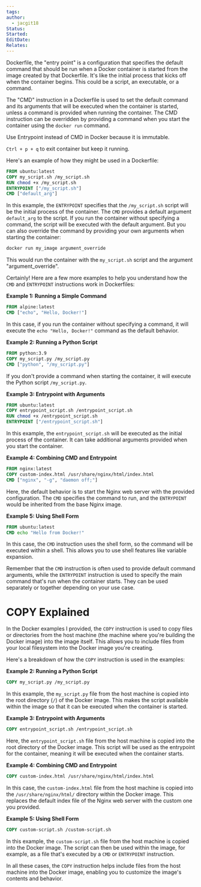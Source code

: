 ```yaml
---
tags: 
author:
  - jacgit18
Status: 
Started: 
EditDate: 
Relates:
---
```

Dockerfile, the "entry point" is a configuration that specifies the default command that should be run when a Docker container is started from the image created by that Dockerfile. It's like the initial process that kicks off when the container begins. This could be a script, an executable, or a command.

The "CMD" instruction in a Dockerfile is used to set the default command and its arguments that will be executed when the container is started, unless a command is provided when running the container. The CMD instruction can be overridden by providing a command when you start the container using the `docker run` command.

Use Entrypoint instead of CMD in Docker because it is immutable.

`Ctrl + p + q` to exit container but keep it running.

Here's an example of how they might be used in a Dockerfile:

```Dockerfile
FROM ubuntu:latest
COPY my_script.sh /my_script.sh
RUN chmod +x /my_script.sh
ENTRYPOINT ["/my_script.sh"]
CMD ["default_arg"]
```

In this example, the `ENTRYPOINT` specifies that the `/my_script.sh` script will be the initial process of the container. The `CMD` provides a default argument `default_arg` to the script. If you run the container without specifying a command, the script will be executed with the default argument. But you can also override the command by providing your own arguments when starting the container:

```bash
docker run my_image argument_override
```

This would run the container with the `my_script.sh` script and the argument "argument_override".


Certainly! Here are a few more examples to help you understand how the `CMD` and `ENTRYPOINT` instructions work in Dockerfiles:

**Example 1: Running a Simple Command**
```Dockerfile
FROM alpine:latest
CMD ["echo", "Hello, Docker!"]
```
In this case, if you run the container without specifying a command, it will execute the `echo "Hello, Docker!"` command as the default behavior.

**Example 2: Running a Python Script**
```Dockerfile
FROM python:3.9
COPY my_script.py /my_script.py
CMD ["python", "/my_script.py"]
```
If you don't provide a command when starting the container, it will execute the Python script `/my_script.py`.

**Example 3: Entrypoint with Arguments**
```Dockerfile
FROM ubuntu:latest
COPY entrypoint_script.sh /entrypoint_script.sh
RUN chmod +x /entrypoint_script.sh
ENTRYPOINT ["/entrypoint_script.sh"]
```
In this example, the `entrypoint_script.sh` will be executed as the initial process of the container. It can take additional arguments provided when you start the container.

**Example 4: Combining CMD and Entrypoint**
```Dockerfile
FROM nginx:latest
COPY custom-index.html /usr/share/nginx/html/index.html
CMD ["nginx", "-g", "daemon off;"]
```
Here, the default behavior is to start the Nginx web server with the provided configuration. The `CMD` specifies the command to run, and the `ENTRYPOINT` would be inherited from the base Nginx image.

**Example 5: Using Shell Form**
```Dockerfile
FROM ubuntu:latest
CMD echo "Hello from Docker!"
```
In this case, the `CMD` instruction uses the shell form, so the command will be executed within a shell. This allows you to use shell features like variable expansion.

Remember that the `CMD` instruction is often used to provide default command arguments, while the `ENTRYPOINT` instruction is used to specify the main command that's run when the container starts. They can be used separately or together depending on your use case.


# COPY Explained

In the Docker examples I provided, the `COPY` instruction is used to copy files or directories from the host machine (the machine where you're building the Docker image) into the image itself. This allows you to include files from your local filesystem into the Docker image you're creating.

Here's a breakdown of how the `COPY` instruction is used in the examples:

**Example 2: Running a Python Script**
```Dockerfile
COPY my_script.py /my_script.py
```
In this example, the `my_script.py` file from the host machine is copied into the root directory (`/`) of the Docker image. This makes the script available within the image so that it can be executed when the container is started.

**Example 3: Entrypoint with Arguments**
```Dockerfile
COPY entrypoint_script.sh /entrypoint_script.sh
```
Here, the `entrypoint_script.sh` file from the host machine is copied into the root directory of the Docker image. This script will be used as the entrypoint for the container, meaning it will be executed when the container starts.

**Example 4: Combining CMD and Entrypoint**
```Dockerfile
COPY custom-index.html /usr/share/nginx/html/index.html
```
In this case, the `custom-index.html` file from the host machine is copied into the `/usr/share/nginx/html/` directory within the Docker image. This replaces the default index file of the Nginx web server with the custom one you provided.

**Example 5: Using Shell Form**
```Dockerfile
COPY custom-script.sh /custom-script.sh
```
In this example, the `custom-script.sh` file from the host machine is copied into the Docker image. The script can then be used within the image, for example, as a file that's executed by a `CMD` or `ENTRYPOINT` instruction.

In all these cases, the `COPY` instruction helps include files from the host machine into the Docker image, enabling you to customize the image's contents and behavior.